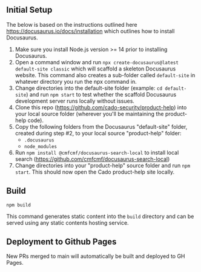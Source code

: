 ## Initial Setup
The below is based on the instructions outlined here https://docusaurus.io/docs/installation which outlines how to install Docusaurus.  

1. Make sure you install Node.js version >= 14 prior to installing Docusaurus.
2. Open a command window and run `npx create-docusaurus@latest default-site classic` which will scaffold a skeleton Docusaurus website. This command also creates a sub-folder called `default-site` in whatever directory you run the npx command in.
3. Change directories into the default-site folder (example: `cd default-site`) and run `npm start` to test whether the scaffold Docusaurus development server runs locally without issues.
4. Clone this repo (https://github.com/cado-security/product-help) into your local source folder (wherever you'll be maintaining the product-help code).
5. Copy the following folders from the Docusaurus "default-site" folder, created during step #2, to your local source "product-help" folder:
	- `.docusaurus`
	- `node_modules`
6. Run `npm install @cmfcmf/docusaurus-search-local` to install local search (https://github.com/cmfcmf/docusaurus-search-local)
7. Change directories into your "product-help" source folder and run `npm start`.  This should now open the Cado product-help site locally.

## Build

```console
npm build
```

This command generates static content into the `build` directory and can be served using any static contents hosting service.

## Deployment to Github Pages

New PRs merged to main will automatically be built and deployed to GH Pages.
